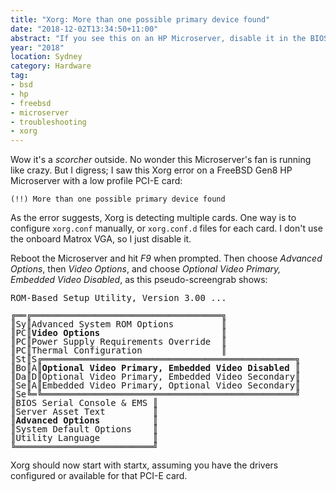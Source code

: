```yaml
---
title: "Xorg: More than one possible primary device found"
date: "2018-12-02T13:34:50+11:00"
abstract: "If you see this on an HP Microserver, disable it in the BIOS."
year: "2018"
location: Sydney
category: Hardware
tag:
- bsd
- hp
- freebsd
- microserver
- troubleshooting
- xorg
---
```

Wow it's a *scorcher* outside. No wonder this Microserver's fan is running like crazy. But I digress; I saw this Xorg error on a FreeBSD Gen8 HP Microserver with a low profile PCI-E card:

    (!!) More than one possible primary device found

As the error suggests, Xorg is detecting multiple cards. One way is to configure `xorg.conf` manually, or `xorg.conf.d` files for each card. I don't use the onboard Matrox VGA, so I just disable it.

Reboot the Microserver and hit *F9* when prompted. Then choose *Advanced Options*, then *Video Options*, and choose *Optional Video Primary, Embedded Video Disabled*, as this pseudo-screengrab shows:

<pre style="line-height:1em !important">
ROM-Based Setup Utility, Version 3.00 ...
   
╔══╔════════════════════════════════════╗
║Sy║Advanced System ROM Options         ║
║PC║<strong>Video Options</strong>                       ║
║PC║Power Supply Requirements Override  ║
║PC║Thermal Configuration               ║
║St║S╔════════════════════════════════════════════════╗
║Bo║A║<strong>Optional Video Primary, Embedded Video Disabled</strong> ║
║Da║D║Optional Video Primary, Embedded Video Secondary║
║Se║A║Embedded Video Primary, Optional Video Secondary║
║Se╚═╚════════════════════════════════════════════════╝
║BIOS Serial Console & EMS ║
║Server Asset Text         ║
║<strong>Advanced Options</strong>          ║
║System Default Options    ║
║Utility Language          ║
╚══════════════════════════╝</pre>

Xorg should now start with startx, assuming you have the drivers configured or available for that PCI-E card. 
 
